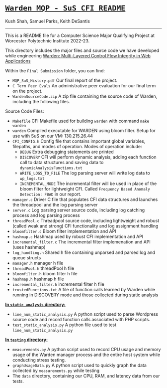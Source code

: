 # **<u>`Warden MQP - SuS CFI README`</u>**

Kush Shah, Samuel Parks, Keith DeSantis

___

This is a README file for a Computer Science Major Qualifying Project at Worcester Polytechnic Institute 2022-23.

This directory includes the major files and source code we have developed while engineering <u>Warden: Multi-Layered Control Flow Integrity in Web Applications</u>

Within the `Final Submission` folder, you can find:

* `MQP_SuS_History.pdf` Our final report of the project.
* `C Term Peer Evals` An administrative peer evaluation for our final term on the project.
* `WardenSourceCode.zip` A zip file containing the source code of Warden, including the following files.

Source Code Files: 
* `Makefile` CFI Makefile used for building `warden` with command `make warden` 
* `warden` Compiled executable for WARDEN using bloom filter. Setup for use with SuS on our VM: 130.215.26.44
* `CFI_CONFIG.h` Config file that contains important global variables, filepaths, and modes of operation. Modes of operation include:
    * `DEBUG` Extra debugging statements are printed
    * `DISCOVERY` CFI will perform dynamic analysis, adding each function call to data structures and saving data to `dynamicAnalysisFunctions.txt`
    * `WRITE_LOGS_TO_FILE` The log parsing server will write log data to `wp_logs.txt`
    * `INCREMENTAL_MODE` The incremental filter will be used in place of the bloom filter for lightweight CFI. Called `Frequency Based Anomaly Detection: FBAD` in our report.
* `manager.c` Driver C file that populates CFI data structures and launches the threadpool and the log parsing server
* `server.c` Log parsing server source code, including log catching process and log parsing process
* `threadPool.c` Threadpool source code, including lightweight and robust (called weak and strong) CFI functionality and log assignment handling
* `bloomfilter.c` Bloom filter implementation and API
* `hashmap.c` Hashmap used by robust CFI implementation and API
* `incremental_filter.c` The incremental filter implemenation and API (uses hashmap)
* `log_handling.h` Shared h file containing unparsed and parsed log and queue structs
* `manager.h` manager h file
* `threadPool.h` threadPool h file
* `bloomfilter.h` bloom filter h file
* `hashmap.h` hashmap h file
* `incremental_filter.h` incremental filter h file
* `trustedFunctions.txt` A file of function calls learned by Warden while running in DISCOVERY mode and those collected during static analysis

**<u> In `static analysis` directory: </u>**
* `line_num_static_analysis.py` A python script used to parse Wordpress source code and record function calls associated with PHP scripts.
* `test_static_analysis.py` A python file used to test `line_num_static_analysis.py`

**<u> In `testing` directory: </u>**
* `measurements.py` A python script used to record CPU usage and memory usage of the Warden manager process and the entire host system while conducting stress testing.
* `graphUsageData.py` A python script used to quickly graph the data collected by `measurements.py` while testing
* The `data` directory, containing our CPU, RAM, and latency data from our tests.
